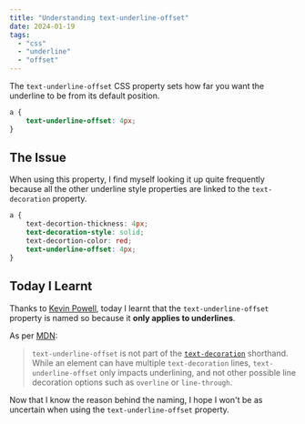 ```yaml
---
title: "Understanding text-underline-offset"
date: 2024-01-19
tags:
  - "css"
  - "underline"
  - "offset"
---
```


The `text-underline-offset` CSS property sets how far you want the underline to be from its default position.

```css
a {
	text-underline-offset: 4px;
}
```

## The Issue

When using this property, I find myself looking it up quite frequently because all the other underline style properties are linked to the `text-decoration` property.

```css
a {
	text-decortion-thickness: 4px;
	text-decoration-style: solid;
	text-decortion-color: red;
	text-underline-offset: 4px;
}
```

## Today I Learnt

Thanks to [Kevin Powell](https://youtube.com/watch?v=x3MTfp3HDLc&t=506), today I learnt that the `text-underline-offset` property is named so because it **only applies to underlines**.

As per [MDN](https://developer.mozilla.org/en-US/docs/Web/CSS/text-underline-offset):

> `text-underline-offset` is not part of the [`text-decoration`](https://developer.mozilla.org/en-US/docs/Web/CSS/text-decoration) shorthand. While an element can have multiple `text-decoration` lines, `text-underline-offset` only impacts underlining, and not other possible line decoration options such as `overline` or `line-through`.

Now that I know the reason behind the naming, I hope I won't be as uncertain when using the `text-underline-offset` property.
